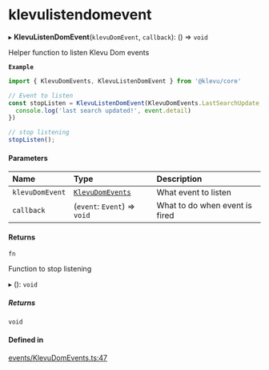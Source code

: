 # klevulistendomevent
      
▸ **KlevuListenDomEvent**(`klevuDomEvent`, `callback`): () => `void`

Helper function to listen Klevu Dom events

**`Example`**

```ts
import { KlevuDomEvents, KlevuListenDomEvent } from '@klevu/core'

// Event to listen
const stopListen = KlevuListenDomEvent(KlevuDomEvents.LastSearchUpdate, (event) => {
  console.log('last search updated!', event.detail)
})

// stop listening
stopListen();
```

#### Parameters

| Name | Type | Description |
| :------ | :------ | :------ |
| `klevuDomEvent` | [`KlevuDomEvents`](enums/KlevuDomEvents.md) | What event to listen |
| `callback` | (`event`: `Event`) => `void` | What to do when event is fired |

#### Returns

`fn`

Function to stop listening

▸ (): `void`

##### Returns

`void`

#### Defined in

[events/KlevuDomEvents.ts:47](https://github.com/klevultd/frontend-sdk/blob/58d63d7/packages/klevu-core/src/events/KlevuDomEvents.ts#L47)

